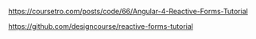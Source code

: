 https://coursetro.com/posts/code/66/Angular-4-Reactive-Forms-Tutorial

https://github.com/designcourse/reactive-forms-tutorial
